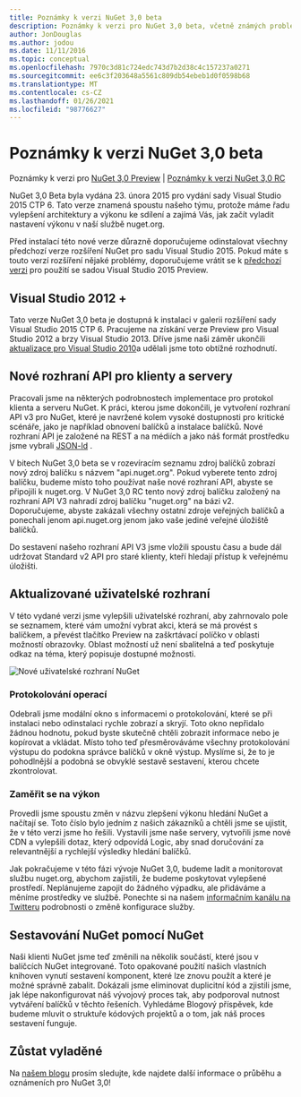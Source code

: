 ```yaml
---
title: Poznámky k verzi NuGet 3,0 beta
description: Poznámky k verzi pro NuGet 3,0 beta, včetně známých problémů, oprav chyb, přidaných funkcí a chcete odeslat obecnou.
author: JonDouglas
ms.author: jodou
ms.date: 11/11/2016
ms.topic: conceptual
ms.openlocfilehash: 7970c3d81c724edc743d7b2d38c4c157237a0271
ms.sourcegitcommit: ee6c3f203648a5561c809db54ebeb1d0f0598b68
ms.translationtype: MT
ms.contentlocale: cs-CZ
ms.lasthandoff: 01/26/2021
ms.locfileid: "98776627"
---
```

# <a name="nuget-30-beta-release-notes"></a>Poznámky k verzi NuGet 3,0 beta

Poznámky k verzi pro [NuGet 3,0 Preview](../release-notes/nuget-3.0-preview.md)  |  [Poznámky k verzi NuGet 3,0 RC](../release-notes/nuget-3.0-rc.md)

NuGet 3,0 Beta byla vydána 23. února 2015 pro vydání sady Visual Studio 2015 CTP 6. Tato verze znamená spoustu našeho týmu, protože máme řadu vylepšení architektury a výkonu ke sdílení a zajímá Vás, jak začít vyladit nastavení výkonu v naší službě nuget.org.

Před instalací této nové verze důrazně doporučujeme odinstalovat všechny předchozí verze rozšíření NuGet pro sadu Visual Studio 2015.  Pokud máte s touto verzí rozšíření nějaké problémy, doporučujeme vrátit se k [předchozí verzi](http://nuget.codeplex.com/downloads/get/909582) pro použití se sadou Visual Studio 2015 Preview.

## <a name="visual-studio-2012"></a>Visual Studio 2012 +

Tato verze NuGet 3,0 beta je dostupná k instalaci v galerii rozšíření sady Visual Studio 2015 CTP 6. Pracujeme na získání verze Preview pro Visual Studio 2012 a brzy Visual Studio 2013. Dříve jsme naši záměr ukončili [aktualizace pro Visual Studio 2010](http://blog.nuget.org/20141002/visual-studio-2010.html)a udělali jsme toto obtížné rozhodnutí.

## <a name="new-clientserver-api"></a>Nové rozhraní API pro klienty a servery

Pracovali jsme na některých podrobnostech implementace pro protokol klienta a serveru NuGet. K práci, kterou jsme dokončili, je vytvoření rozhraní API v3 pro NuGet, které je navržené kolem vysoké dostupnosti pro kritické scénáře, jako je například obnovení balíčků a instalace balíčků. Nové rozhraní API je založené na REST a na médiích a jako náš formát prostředku jsme vybrali [JSON-ld](http://json-ld.org) .

V bitech NuGet 3,0 beta se v rozevíracím seznamu zdroj balíčků zobrazí nový zdroj balíčku s názvem "api.nuget.org".   Pokud vyberete tento zdroj balíčku, budeme místo toho používat naše nové rozhraní API, abyste se připojili k nuget.org. V NuGet 3,0 RC tento nový zdroj balíčku založený na rozhraní API V3 nahradí zdroj balíčku "nuget.org" na bázi v2.  Doporučujeme, abyste zakázali všechny ostatní zdroje veřejných balíčků a ponechali jenom api.nuget.org jenom jako vaše jediné veřejné úložiště balíčků.

Do sestavení našeho rozhraní API V3 jsme vložili spoustu času a bude dál udržovat Standard v2 API pro staré klienty, kteří hledají přístup k veřejnému úložišti.

## <a name="updated-ui"></a>Aktualizované uživatelské rozhraní

V této vydané verzi jsme vylepšili uživatelské rozhraní, aby zahrnovalo pole se seznamem, které vám umožní vybrat akci, která se má provést s balíčkem, a převést tlačítko Preview na zaškrtávací políčko v oblasti možností obrazovky.  Oblast možností už není sbalitelná a teď poskytuje odkaz na téma, který popisuje dostupné možnosti.

![Nové uživatelské rozhraní NuGet](./media/NuGet-3.0-Beta/updated-ui.png)


### <a name="operation-logging"></a>Protokolování operací

Odebrali jsme modální okno s informacemi o protokolování, které se při instalaci nebo odinstalaci rychle zobrazí a skryjí.  Toto okno nepřidalo žádnou hodnotu, pokud byste skutečně chtěli zobrazit informace nebo je kopírovat a vkládat.  Místo toho teď přesměrováváme všechny protokolování výstupu do podokna správce balíčků v okně výstup.  Myslíme si, že to je pohodlnější a podobná se obvyklé sestavě sestavení, kterou chcete zkontrolovat.


### <a name="focus-on-performance"></a>Zaměřit se na výkon

Provedli jsme spoustu změn v názvu zlepšení výkonu hledání NuGet a načítají se.  Toto číslo bylo jedním z našich zákazníků a chtěli jsme se ujistit, že v této verzi jsme ho řešili.  Vystavili jsme naše servery, vytvořili jsme nové CDN a vylepšili dotaz, který odpovídá Logic, aby snad doručování za relevantnější a rychlejší výsledky hledání balíčků.

Jak pokračujeme v této fázi vývoje NuGet 3,0, budeme ladit a monitorovat službu nuget.org, abychom zajistili, že budeme poskytovat vylepšené prostředí.  Neplánujeme zapojit do žádného výpadku, ale přidáváme a měníme prostředky ve službě.  Ponechte si na našem [informačním kanálu na Twitteru](http://twitter.com/nuget) podrobnosti o změně konfigurace služby.

## <a name="building-nuget-with-nuget"></a>Sestavování NuGet pomocí NuGet

Naši klienti NuGet jsme teď změnili na několik součástí, které jsou v balíčcích NuGet integrované. Toto opakované použití našich vlastních knihoven vynutí sestavení komponent, které lze znovu použít a které je možné správně zabalit.  Dokázali jsme eliminovat duplicitní kód a zjistili jsme, jak lépe nakonfigurovat náš vývojový proces tak, aby podporoval nutnost vytváření balíčků v těchto řešeních.  Vyhledáme Blogový příspěvek, kde budeme mluvit o struktuře kódových projektů a o tom, jak náš proces sestavení funguje.

## <a name="stay-tuned"></a>Zůstat vyladěné

Na [našem blogu](http://blog.nuget.org) prosím sledujte, kde najdete další informace o průběhu a oznámeních pro NuGet 3,0!
